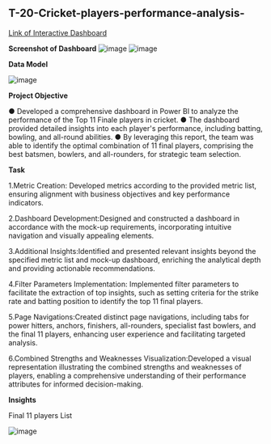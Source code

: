 ## T-20-Cricket-players-performance-analysis-

[Link of Interactive Dashboard](https://app.powerbi.com/groups/me/reports/6325398b-e80a-4516-a65e-41c8d9992729/ReportSection3a8cb23b814911c94608?experience=power-bi)

**Screenshot of Dashboard**
![image](https://github.com/prajaktasarwade/T-20-Cricket-players-performance-analysis-/assets/25735962/8d8ceaa4-79a3-4d14-8ab9-75e77edf2757)
![image](https://github.com/prajaktasarwade/T-20-Cricket-players-performance-analysis-/assets/25735962/53b8988b-0d92-447f-96e6-7ad4ff64c9ee)







**Data Model**

![image](https://github.com/prajaktasarwade/T-20-Cricket-players-performance-analysis-/assets/25735962/43759c41-d3d2-4865-9d98-221660250bf6)


**Project Objective** 

●	Developed a comprehensive dashboard in Power BI to analyze the performance of the Top 11 Finale players in cricket.
●	 The dashboard provided detailed insights into each player's performance, including batting, bowling, and all-round abilities. 
●	By leveraging this report, the team was able to identify the optimal combination of 11 final players, comprising the best batsmen, bowlers, and all-rounders, for strategic team selection.

**Task**

1.Metric Creation: Developed metrics according to the provided metric list, ensuring alignment with business objectives and key performance indicators.

2.Dashboard Development:Designed and constructed a dashboard in accordance with the mock-up requirements, incorporating intuitive navigation and visually appealing elements.

3.Additional Insights:Identified and presented relevant insights beyond the specified metric list and mock-up dashboard, enriching the analytical depth and providing actionable recommendations.

4.Filter Parameters Implementation: Implemented filter parameters to facilitate the extraction of top insights, such as setting criteria for the strike rate and batting position to identify the top 11 final players.

5.Page Navigations:Created distinct page navigations, including tabs for power hitters, anchors, finishers, all-rounders, specialist fast bowlers, and the final 11 players, enhancing user experience and facilitating targeted analysis.

6.Combined Strengths and Weaknesses Visualization:Developed a visual representation illustrating the combined strengths and weaknesses of players, enabling a comprehensive understanding of their performance attributes for informed decision-making.

**Insights**


Final 11 players List


![image](https://github.com/prajaktasarwade/T-20-Cricket-players-performance-analysis-/assets/25735962/fe4d3776-2945-4f98-ad93-5fb1dcdc6773)






